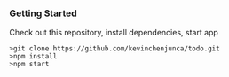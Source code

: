 ### Getting Started
Check out this repository,  install dependencies,  start app

```
>git clone https://github.com/kevinchenjunca/todo.git
>npm install
>npm start
```